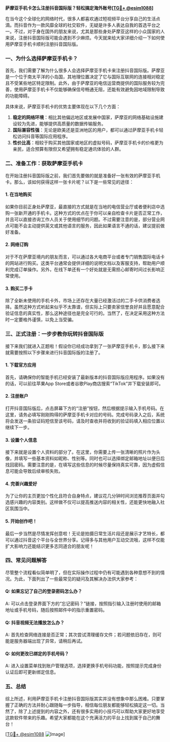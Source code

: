 **萨摩亚手机卡怎么注册抖音国际版？轻松搞定海外账号[[TG💪+ @esim1088](https://t.me/s/esim1088)]**

在当今这个全球化的网络时代，很多人都喜欢通过短视频平台分享自己的生活点滴。而抖音作为一款风靡全球的社交软件，无疑是许多人表达自我的首选平台之一。不过，对于身在国外的朋友来说，尤其是那些身处萨摩亚这样的小众国家的人来说，注册抖音国际版可能会遇到不少麻烦。今天就来给大家详细介绍一下如何使用萨摩亚手机卡顺利注册抖音国际版。

### 一、为什么选择萨摩亚手机卡？

首先，我们需要了解为什么很多人会选择萨摩亚手机卡来注册抖音国际版。萨摩亚是一个位于南太平洋的小岛国，其地理位置决定了它与国际互联网的连接相对稳定且不受某些地区特定限制。此外，由于萨摩亚的电信运营商提供的国际服务较为完善，使用萨摩亚手机卡不仅能够确保信号畅通无阻，还能有效避免因地域限制导致的功能障碍。

具体来说，萨摩亚手机卡的优势主要体现在以下几个方面：

1. **稳定的网络环境**：相比其他偏远地区或发展中国家，萨摩亚的网络基础设施建设较为先进，能够提供高质量的数据传输服务。
2. **国际兼容性强**：无论是欧美还是亚洲地区的用户，都可以通过萨摩亚手机卡轻松访问抖音等国际应用程序。
3. **性价比高**：相较于购买其他国家或地区的虚拟号码，萨摩亚手机卡的价格更为亲民，适合预算有限但又希望拥有稳定通讯体验的人群。

### 二、准备工作：获取萨摩亚手机卡

在开始注册抖音国际版之前，我们首先要做的就是准备好一张有效的萨摩亚手机卡。那么，该如何获得这样一张卡片呢？以下是一些常见的途径：

#### 1. 在当地购买
如果你目前正身处萨摩亚，最直接的方式就是在当地的电信营业厅或者便利店中选购一张新开通的手机卡。这种方式的优点在于你可以亲自检查卡片是否正常工作，并且可以直接咨询工作人员关于使用细节的问题。不过需要注意的是，部分营业网点可能不会主动提供英文或其他语言的服务，因此如果语言不通的话，建议提前做好准备。

#### 2. 网络订购
对于不在萨摩亚境内的朋友而言，可以通过各大电商平台或者专门销售国际电话卡的网站进行购买。这类平台通常会提供详细的说明文档以及客服支持，帮助用户顺利完成订单操作。另外，在线下单还有一个好处就是无需担心邮寄时间过长影响正常使用。

#### 3. 购买二手卡
除了全新未使用的手机卡外，市场上还存在大量已经激活过的二手卡供消费者选择。虽然这种方式听起来似乎不太靠谱，但实际上只要卖家信誉良好并且愿意配合验证信息的真实性，那么这种途径也是完全可行的。当然了，在决定采用这种方法时一定要格外谨慎，以免上当受骗。

### 三、正式注册：一步步教你玩转抖音国际版

接下来我们就进入正题啦！假设你已经成功拿到了一张萨摩亚手机卡，那么接下来就需要按照以下步骤来进行抖音国际版的注册了。

#### 1. 下载官方应用
首先，请确保你的智能手机已经安装了最新版本的抖音国际版应用程序。如果没有的话，可以前往苹果App Store或者谷歌Play商店搜索“TikTok”并下载安装即可。

#### 2. 注册账户
打开抖音国际版后，点击屏幕下方的“注册”按钮，然后根据提示输入手机号码。在这里，请务必填写刚刚购得的萨摩亚手机卡对应的号码。完成号码录入之后，系统将会发送一条验证码短信至该号码，请及时查收并将收到的验证码填入相应位置以继续下一步。

#### 3. 设置个人信息
接下来就是设置个人资料的部分了。在这里，你需要上传一张清晰的照片作为头像，并填写一些基本资料如昵称、性别等。同时也可以选择绑定邮箱地址以便日后找回密码。需要注意的是，在填写这些信息的时候尽量保持真实可靠，因为虚假信息可能会导致后续审核失败。

#### 4. 完善兴趣爱好
为了让你的主页更加个性化且符合自身特点，建议花几分钟时间浏览推荐页面并勾选感兴趣的内容类别。这样做不仅可以提高推送内容的相关性，还能更快地融入社区氛围当中。

#### 5. 开始创作吧！
最后一步当然是尽情发挥创意啦！无论是拍摄日常生活片段还是展示才艺特长，都可以通过抖音这个平台与全世界分享。记得多与其他用户互动交流哦，这样不仅能扩大影响力还能结识更多志同道合的朋友呢！

### 四、常见问题解答

尽管整个流程看似简单明了，但在实际操作过程中仍有可能遇到各种意想不到的情况。为此，下面列出了一些最常见的疑问及其解决办法供大家参考：

#### Q: 如果忘记了自己的登录密码怎么办？
A: 可以点击登录界面下方的“忘记密码？”链接，按照指引输入注册时使用的邮箱地址或手机号码，随后按照邮件中的指示重置密码。

#### Q: 抖音视频无法播放怎么办？
A: 首先检查网络连接是否正常；其次尝试清理缓存文件；若问题依旧存在，则可能是服务器端出现了异常，请稍后再试。

#### Q: 如何更改已绑定的手机号码？
A: 进入设置菜单找到账户管理选项，选择更换手机号码功能，按照提示完成身份认证后即可更新绑定信息。

### 五、总结

综上所述，利用萨摩亚手机卡注册抖音国际版其实并没有想象中那么困难。只要掌握了正确的方法并耐心跟随每一步指导，相信每位朋友都能够轻松搞定这一切。当然了，除了上述提到的内容之外，还有很多实用的小技巧可以帮助大家更好地享受这款软件带来的乐趣。希望大家都能在这个充满活力的平台上找到属于自己的舞台！

[[TG💪+ @esim1088](https://t.me/s/esim1088) ![Image](https://i.postimg.cc/4NQfJmqS/Snipaste-2025-05-13-00-14-12.png)]